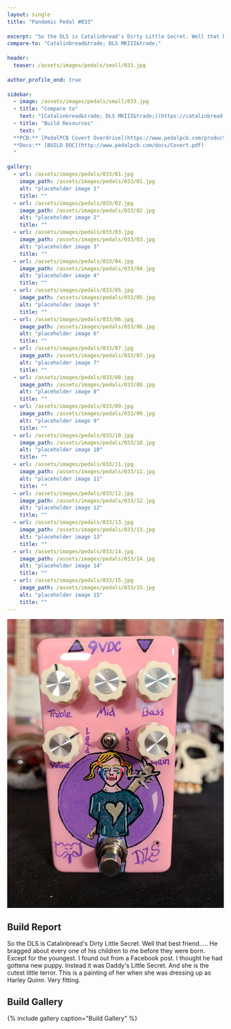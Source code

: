 ```yaml
---
layout: single
title: "Pandemic Pedal #033"

excerpt: "So the DLS is Catalinbread's Dirty Little Secret. Well that best friend..... He bragged about every one of his children to me before they were born. Except for the youngest. I found out from a Facebook post. I thought he had gottena new puppy. Instead it was Daddy's Little Secret. And she is the cutest little terror. This is a painting of her when she was dressing up as Harley Quinn. Very fitting."
compare-to: "Catalinbread&trade; DLS MKIII&trade;"

header:
  teaser: /assets/images/pedals/small/033.jpg

author_profile_end: true

sidebar:
  - image: /assets/images/pedals/small/033.jpg
  - title: "Compare to"
    text: "[Catalinbread&trade; DLS MKIII&trade;](https://catalinbread.com/products/dirty-little-secret)"
  - title: "Build Resources"
    text: "
  **PCB:** [PedalPCB Covert Overdrive](https://www.pedalpcb.com/product/covert/)<br>
  **Docs:** [BUILD DOC](http://www.pedalpcb.com/docs/Covert.pdf)
  "

gallery:
  - url: /assets/images/pedals/033/01.jpg
    image_path: /assets/images/pedals/033/01.jpg
    alt: "placeholder image 1"
    title: ""
  - url: /assets/images/pedals/033/02.jpg
    image_path: /assets/images/pedals/033/02.jpg
    alt: "placeholder image 2"
    title: ""
  - url: /assets/images/pedals/033/03.jpg
    image_path: /assets/images/pedals/033/03.jpg
    alt: "placeholder image 3"
    title: ""
  - url: /assets/images/pedals/033/04.jpg
    image_path: /assets/images/pedals/033/04.jpg
    alt: "placeholder image 4"
    title: ""
  - url: /assets/images/pedals/033/05.jpg
    image_path: /assets/images/pedals/033/05.jpg
    alt: "placeholder image 5"
    title: ""
  - url: /assets/images/pedals/033/06.jpg
    image_path: /assets/images/pedals/033/06.jpg
    alt: "placeholder image 6"
    title: ""
  - url: /assets/images/pedals/033/07.jpg
    image_path: /assets/images/pedals/033/07.jpg
    alt: "placeholder image 7"
    title: ""
  - url: /assets/images/pedals/033/08.jpg
    image_path: /assets/images/pedals/033/08.jpg
    alt: "placeholder image 8"
    title: ""
  - url: /assets/images/pedals/033/09.jpg
    image_path: /assets/images/pedals/033/09.jpg
    alt: "placeholder image 9"
    title: ""
  - url: /assets/images/pedals/033/10.jpg
    image_path: /assets/images/pedals/033/10.jpg
    alt: "placeholder image 10"
    title: ""
  - url: /assets/images/pedals/033/11.jpg
    image_path: /assets/images/pedals/033/11.jpg
    alt: "placeholder image 11"
    title: ""
  - url: /assets/images/pedals/033/12.jpg
    image_path: /assets/images/pedals/033/12.jpg
    alt: "placeholder image 12"
    title: ""
  - url: /assets/images/pedals/033/13.jpg
    image_path: /assets/images/pedals/033/13.jpg
    alt: "placeholder image 13"
    title: ""
  - url: /assets/images/pedals/033/14.jpg
    image_path: /assets/images/pedals/033/14.jpg
    alt: "placeholder image 14"
    title: ""
  - url: /assets/images/pedals/033/15.jpg
    image_path: /assets/images/pedals/033/15.jpg
    alt: "placeholder image 15"
    title: ""
---
```


[![header](/assets/images/pedals/033.jpg)](/assets/images/pedals/033.jpg)

## Build Report ##

So the DLS is Catalinbread's Dirty Little Secret. Well that best friend..... He bragged about every one of his children to me before they were born. Except for the youngest. I found out from a Facebook post. I thought he had gottena new puppy. Instead it was Daddy's Little Secret. And she is the cutest little terror. This is a painting of her when she was dressing up as Harley Quinn. Very fitting.

## Build Gallery ##

{% include gallery caption="Build Gallery" %}